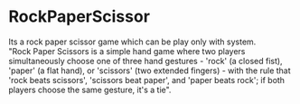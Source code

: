 # RockPaperScissor
Its a rock paper scissor game which can be play only with system. <br>
"Rock Paper Scissors is a simple hand game where two players simultaneously choose one of three hand gestures - 'rock' (a closed fist), 'paper' (a flat hand), or 'scissors' (two extended fingers) - with the rule that 'rock beats scissors', 'scissors beat paper', and 'paper beats rock'; if both players choose the same gesture, it's a tie".
